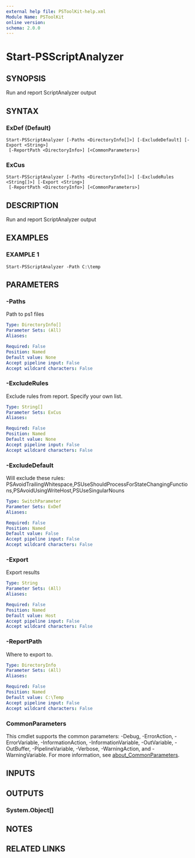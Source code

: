 ```yaml
---
external help file: PSToolKit-help.xml
Module Name: PSToolKit
online version:
schema: 2.0.0
---
```


# Start-PSScriptAnalyzer

## SYNOPSIS
Run and report ScriptAnalyzer output

## SYNTAX

### ExDef (Default)
```
Start-PSScriptAnalyzer [-Paths <DirectoryInfo[]>] [-ExcludeDefault] [-Export <String>]
 [-ReportPath <DirectoryInfo>] [<CommonParameters>]
```

### ExCus
```
Start-PSScriptAnalyzer [-Paths <DirectoryInfo[]>] [-ExcludeRules <String[]>] [-Export <String>]
 [-ReportPath <DirectoryInfo>] [<CommonParameters>]
```

## DESCRIPTION
Run and report ScriptAnalyzer output

## EXAMPLES

### EXAMPLE 1
```
Start-PSScriptAnalyzer -Path C:\temp
```

## PARAMETERS

### -Paths
Path to ps1 files

```yaml
Type: DirectoryInfo[]
Parameter Sets: (All)
Aliases:

Required: False
Position: Named
Default value: None
Accept pipeline input: False
Accept wildcard characters: False
```

### -ExcludeRules
Exclude rules from report.
Specify your own list.

```yaml
Type: String[]
Parameter Sets: ExCus
Aliases:

Required: False
Position: Named
Default value: None
Accept pipeline input: False
Accept wildcard characters: False
```

### -ExcludeDefault
Will exclude these rules: PSAvoidTrailingWhitespace,PSUseShouldProcessForStateChangingFunctions,PSAvoidUsingWriteHost,PSUseSingularNouns

```yaml
Type: SwitchParameter
Parameter Sets: ExDef
Aliases:

Required: False
Position: Named
Default value: False
Accept pipeline input: False
Accept wildcard characters: False
```

### -Export
Export results

```yaml
Type: String
Parameter Sets: (All)
Aliases:

Required: False
Position: Named
Default value: Host
Accept pipeline input: False
Accept wildcard characters: False
```

### -ReportPath
Where to export to.

```yaml
Type: DirectoryInfo
Parameter Sets: (All)
Aliases:

Required: False
Position: Named
Default value: C:\Temp
Accept pipeline input: False
Accept wildcard characters: False
```

### CommonParameters
This cmdlet supports the common parameters: -Debug, -ErrorAction, -ErrorVariable, -InformationAction, -InformationVariable, -OutVariable, -OutBuffer, -PipelineVariable, -Verbose, -WarningAction, and -WarningVariable. For more information, see [about_CommonParameters](http://go.microsoft.com/fwlink/?LinkID=113216).

## INPUTS

## OUTPUTS

### System.Object[]
## NOTES

## RELATED LINKS
